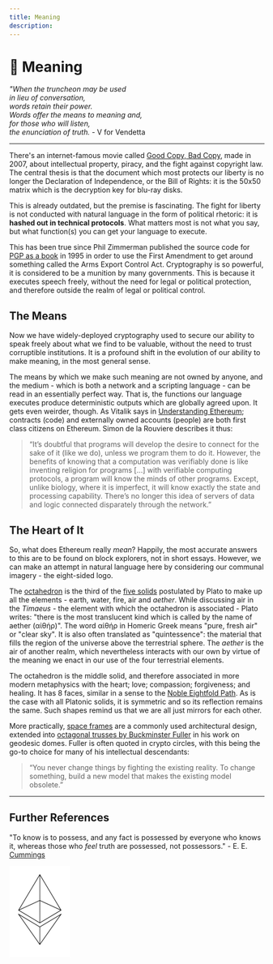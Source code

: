 ```yaml
---
title: Meaning
description:
---
```


# 🤯 Meaning

_"When the truncheon may be used_   
_in lieu of conversation,_  
_words retain their power._  
_Words offer the means to meaning and,_  
_for those who will listen,_  
_the enunciation of truth._ - V for Vendetta  

---

There's an internet-famous movie called [Good Copy, Bad Copy](https://www.youtube.com/watch?v=ByY6j0qzOyM), made in 2007, about intellectual property, piracy, and the fight against copyright law. The central thesis is that the document which most protects our liberty is no longer the Declaration of Independence, or the Bill of Rights: it is the 50x50 matrix which is the decryption key for blu-ray disks.

This is already outdated, but the premise is fascinating. The fight for liberty is not conducted with natural language in the form of political rhetoric: it is **hashed out in technical protocols**. What matters most is not what you say, but what function(s) you can get your language to execute.

This has been true since Phil Zimmerman published the source code for [PGP as a book](https://books.google.co.za/books/about/PGP_Source_Code_and_Internals.html?id=xR4ZAQAAIAAJ&redir_esc=y) in 1995 in order to use the First Amendment to get around something called the Arms Export Control Act. Cryptography is so powerful, it is considered to be a munition by many governments. This is because it executes speech freely, without the need for legal or political protection, and therefore outside the realm of legal or political control.

## The Means

Now we have widely-deployed cryptography used to secure our ability to speak freely about what we find to be valuable, without the need to trust corruptible institutions. It is a profound shift in the evolution of our ability to make meaning, in the most general sense.

The means by which we make such meaning are not owned by anyone, and the medium - which is both a network and a scripting language - can be read in an essentially perfect way. That is, the functions our language executes produce deterministic outputs which are globally agreed upon. It gets even weirder, though. As Vitalik says in [Understanding Ethereum](../understanding-ethereum); contracts (code) and externally owned accounts (people) are both first class citizens on Ethereum. Simon de la Rouviere describes it thus:

> “It’s doubtful that programs will develop the desire to connect for the sake of it (like we do), unless we program them to do it. However, the benefits of knowing that a computation was verifiably done is like inventing religion for programs [...] with verifiable computing protocols, a program will know the minds of other programs. Except, unlike biology, where it is imperfect, it will know exactly the state and processing capability. There’s no longer this idea of servers of data and logic connected disparately through the network.”

## The Heart of It

So, what does Ethereum really *mean*? Happily, the most accurate answers to this are to be found on block explorers, not in short essays. However, we can make an attempt in natural language here by considering our communal imagery - the eight-sided logo.

The [octahedron](https://en.wikipedia.org/wiki/Octahedron) is the third of the [five solids](https://en.wikipedia.org/wiki/Platonic_solid) postulated by Plato to make up all the elements - earth, water, fire, air and *aether*. While discussing air in the *Timaeus* - the element with which the octahedron is associated - Plato writes: "there is the most translucent kind which is called by the name of aether (αἰθήρ)". The word αἰθήρ in Homeric Greek means "pure, fresh air" or "clear sky". It is also often translated as "quintessence": the material that fills the region of the universe above the terrestrial sphere. The *aether* is the air of another realm, which nevertheless interacts with our own by virtue of the meaning we enact in our use of the four terrestrial elements.

The octahedron is the middle solid, and therefore associated in more modern metaphysics with the heart; love; compassion; forgiveness; and healing. It has 8 faces, similar in a sense to the [Noble Eightfold Path](https://en.wikipedia.org/wiki/Noble_Eightfold_Path). As is the case with all Platonic solids, it is symmetric and so its reflection remains the same. Such shapes remind us that we are all just mirrors for each other.

More practically, [space frames](https://en.wikipedia.org/wiki/Space_frame) are a commonly used architectural design, extended into [octagonal trusses by Buckminster Fuller](http://www.grunch.net/synergetics/docs/bellnote.html) in his work on geodesic domes. Fuller is often quoted in crypto circles, with this being the go-to choice for many of his intellectual descendants:

> “You never change things by fighting the existing reality. To change something, build a new model that makes the existing model obsolete.”

---

## Further References

"To know is to possess, and any fact is possessed by everyone who knows it, whereas those who *feel* truth are possessed, not possessors." - E. E. [Cummings](https://www.youtube.com/watch?v=kffo3pxNO7c)

![Ethereum](/assets/images/ethereum.png)